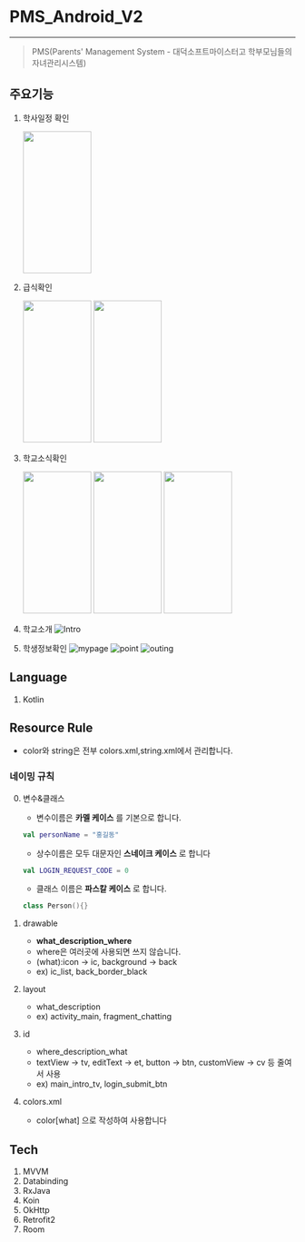 # PMS_Android_V2

***

> PMS(Parents' Management System - 대덕소프트마이스터고 학부모님들의 자녀관리시스템)

## 주요기능
1. 학사일정 확인

    <img src="https://user-images.githubusercontent.com/67100819/132100410-adf35f5a-cf09-476c-97e8-058c472b7f2f.jpg" width="120" height="250">
2. 급식확인

    <img src="https://user-images.githubusercontent.com/67100819/132100438-8fa9185b-6437-4ead-9e9f-30e1b8ef77c9.jpg" width="120" height="250">
    <img src="https://user-images.githubusercontent.com/67100819/132100442-ce7c4b7a-77b1-4e26-a407-6fbd37e2cb9d.jpg" width="120" height="250">
3. 학교소식확인

    <img src="https://user-images.githubusercontent.com/67100819/132100564-3adb5842-ee5d-4498-b8b9-65333bdbed34.jpg" width="120" height="250">
    <img src="https://user-images.githubusercontent.com/67100819/132100590-de4250a7-15e3-4517-8e09-1818710bad4d.jpg" width="120" height="250">
    <img src="https://user-images.githubusercontent.com/67100819/132100595-3eb5befb-935a-4c1b-815f-c70893ea6c3f.jpg" width="120" height="250">

4. 학교소개
![Intro](https://user-images.githubusercontent.com/67100819/132100618-5037eeaf-eae0-454c-a297-cd47f0bf5e14.jpg)
5. 학생정보확인
![mypage](https://user-images.githubusercontent.com/67100819/132100629-50257e24-dba7-4e1d-90de-1ed8ebeedf84.jpg)
![point](https://user-images.githubusercontent.com/67100819/132100643-e55d846a-0069-494c-91b4-8a6c1d108ee3.jpg)
![outing](https://user-images.githubusercontent.com/67100819/132100653-9cc7efcf-ff58-4e3b-b2fc-54856bc39218.jpg)
## Language
1. Kotlin
## Resource Rule
* color와 string은 전부 colors.xml,string.xml에서 관리합니다.
### 네이밍 규칙
0. 변수&클래스
    * 변수이름은 __카멜 케이스__ 를 기본으로 합니다.
    ```kotlin
    val personName = "홍길동"
    ```
    * 상수이름은 모두 대문자인 __스네이크 케이스__ 로 합니다
    ```kotlin
    val LOGIN_REQUEST_CODE = 0
    ```
    * 클래스 이름은 __파스칼 케이스__ 로 합니다.
    ```kotlin
    class Person(){}
    ```

1. drawable
    * __what_description_where__
    * where은 여러곳에 사용되면 쓰지 않습니다.
    * (what):icon -> ic, background -> back
    * ex) ic_list, back_border_black

2. layout
    * what_description
    * ex) activity_main, fragment_chatting

3. id
    * where_description_what
    * textView -> tv, editText -> et, button -> btn, customView -> cv 등 줄여서 사용
    * ex) main_intro_tv, login_submit_btn

4. colors.xml
    * color[what] 으로 작성하여 사용합니다

## Tech
1. MVVM
2. Databinding
3. RxJava
4. Koin
5. OkHttp
6. Retrofit2
7. Room